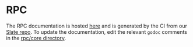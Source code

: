 # RPC

The RPC documentation is hosted [here](https://tendermint.github.io/slate) and is generated by the CI from our [Slate repo](https://github.com/tendermint/slate). To update the documentation, edit the relevant `godoc` comments in the [rpc/core directory](https://github.com/chinajsstar/tendermint/tree/develop/rpc/core).
